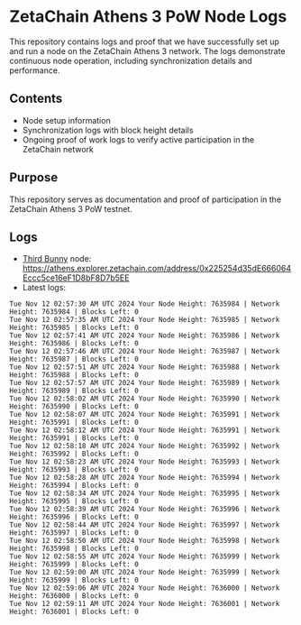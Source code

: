 # ZetaChain Athens 3 PoW Node Logs
This repository contains logs and proof that we have successfully set up and run a node on the ZetaChain Athens 3 network. The logs demonstrate continuous node operation, including synchronization details and performance.

## Contents
- Node setup information
- Synchronization logs with block height details
- Ongoing proof of work logs to verify active participation in the ZetaChain network

## Purpose
This repository serves as documentation and proof of participation in the ZetaChain Athens 3 PoW testnet.

## Logs

- [Third Bunny](https://thirdbunny.xyz/) node: https://athens.explorer.zetachain.com/address/0x225254d35dE666064Eccc5ce16eF1D8bF8D7b5EE
- Latest logs:
```
Tue Nov 12 02:57:30 AM UTC 2024 Your Node Height: 7635984 | Network Height: 7635984 | Blocks Left: 0
Tue Nov 12 02:57:35 AM UTC 2024 Your Node Height: 7635985 | Network Height: 7635985 | Blocks Left: 0
Tue Nov 12 02:57:41 AM UTC 2024 Your Node Height: 7635986 | Network Height: 7635986 | Blocks Left: 0
Tue Nov 12 02:57:46 AM UTC 2024 Your Node Height: 7635987 | Network Height: 7635987 | Blocks Left: 0
Tue Nov 12 02:57:51 AM UTC 2024 Your Node Height: 7635988 | Network Height: 7635988 | Blocks Left: 0
Tue Nov 12 02:57:57 AM UTC 2024 Your Node Height: 7635989 | Network Height: 7635989 | Blocks Left: 0
Tue Nov 12 02:58:02 AM UTC 2024 Your Node Height: 7635990 | Network Height: 7635990 | Blocks Left: 0
Tue Nov 12 02:58:07 AM UTC 2024 Your Node Height: 7635991 | Network Height: 7635991 | Blocks Left: 0
Tue Nov 12 02:58:12 AM UTC 2024 Your Node Height: 7635991 | Network Height: 7635991 | Blocks Left: 0
Tue Nov 12 02:58:18 AM UTC 2024 Your Node Height: 7635992 | Network Height: 7635992 | Blocks Left: 0
Tue Nov 12 02:58:23 AM UTC 2024 Your Node Height: 7635993 | Network Height: 7635993 | Blocks Left: 0
Tue Nov 12 02:58:28 AM UTC 2024 Your Node Height: 7635994 | Network Height: 7635994 | Blocks Left: 0
Tue Nov 12 02:58:34 AM UTC 2024 Your Node Height: 7635995 | Network Height: 7635995 | Blocks Left: 0
Tue Nov 12 02:58:39 AM UTC 2024 Your Node Height: 7635996 | Network Height: 7635996 | Blocks Left: 0
Tue Nov 12 02:58:44 AM UTC 2024 Your Node Height: 7635997 | Network Height: 7635997 | Blocks Left: 0
Tue Nov 12 02:58:50 AM UTC 2024 Your Node Height: 7635998 | Network Height: 7635998 | Blocks Left: 0
Tue Nov 12 02:58:55 AM UTC 2024 Your Node Height: 7635999 | Network Height: 7635999 | Blocks Left: 0
Tue Nov 12 02:59:00 AM UTC 2024 Your Node Height: 7635999 | Network Height: 7635999 | Blocks Left: 0
Tue Nov 12 02:59:06 AM UTC 2024 Your Node Height: 7636000 | Network Height: 7636000 | Blocks Left: 0
Tue Nov 12 02:59:11 AM UTC 2024 Your Node Height: 7636001 | Network Height: 7636001 | Blocks Left: 0
```
